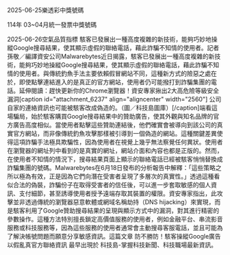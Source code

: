 
2025-06-25樂透彩中獎號碼

                                
114年 03~04月統一發票中獎號碼
                             
2025-06-26空氣品質指標
                              駭客已發展出一種高度複雜的新技術，能夠巧妙地操縱Google搜尋結果，使其顯示虛假的聯絡電話，藉此詐騙不知情的使用者。記者孫敬／編譯資安公司Malwarebytes近日揭露，駭客已發展出一種高度複雜的新技術，能夠巧妙地操縱Google搜尋結果，使其顯示虛假的聯絡電話，藉此詐騙不知情的使用者。與傳統釣魚手法主要依賴假冒網站不同，這種新方式的險惡之處在於，即使點擊連結進入的是真正的官方網站，使用者仍可能撥打到詐騙集團的電話。延伸閱讀：趕快更新你的Chrome瀏覽器！資安專家揪出2大高危險等級安全漏洞[caption id="attachment_6237" align="aligncenter" width="2560"] 公司自家的連絡資訊也可能被駭客改成偽造的。（圖／科技島圖庫）[/caption]端看這場騙局，始於駭客購買Google搜尋結果中的贊助廣告，使其外觀與知名品牌的官方廣告高度相似。當使用者點擊這些贊助連結後，他們確實會被導向到該公司的真實官方網站，而非像傳統釣魚攻擊那樣被引導到一個偽造的網站。這種關鍵差異使得這項詐騙手法極具欺騙性，因為使用者在視覺上幾乎無法察覺任何異狀。使用者在瀏覽器的網址列中看到的是真實的網址，網站介面和內容也都是正版的。然而，在使用者不知情的情況下，搜尋結果頁面上顯示的聯絡電話已經被駭客悄悄替換成詐騙集團的號碼。Malwarebytes在6月18日發布的分析報告中解釋：「這些策略之所以極為有效，正是因為它們向潛在受害者呈現了多層次的真實性。」透過這種看似合法的偽裝，詐騙份子在取得受害者的信任後，可以進一步套取敏感的個人資訊、支付細節，甚至誘導使用者授予遠端存取其裝置的權限。資安專家指出，此攻擊並非透過傳統的瀏覽器惡意軟體或網域名稱劫持（DNS hijacking）來實現，而是駭客利用了Google贊助搜尋結果的呈現與顯示方式中的漏洞，對其進行精密的參數操作。這種方法特別擅長鎖定高價值服務的使用者，例如金融平台、串流影音服務或科技服務等，因為這些服務的使用者通常會主動搜尋客服電話，並且可能為了解決帳號問題而願意分享敏感資訊。這篇文章 防不勝防！駭客操縱Google廣告 以假亂真官方聯絡資訊 最早出現於 科技島-掌握科技新聞、科技職場最新資訊。